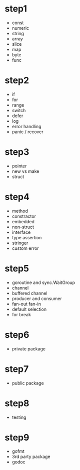 # step1
- const
- numeric
- string
- array
- slice
- map
- byte
- func

# step2
- if
- for
- range
- switch
- defer
- log
- error handling
- panic / recover

# step3
- pointer
- new vs make
- struct

# step4
- method
- constractor
- embedded
- non-struct
- interface
- type assertion
- stringer
- custom error

# step5
- goroutine and sync.WaitGroup
- channel
- buffered channel
- producer and consumer
- fan-out fan-in
- default selection
- for break

# step6
- private package

# step7 
- public package

# step8
- testing

# step9
- gofmt
- 3rd party package
- godoc
